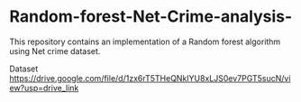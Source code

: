 # Random-forest-Net-Crime-analysis-
This repository contains an implementation of a Random forest algorithm using Net crime dataset. 

Dataset https://drive.google.com/file/d/1zx6rT5THeQNkIYU8xLJS0ev7PGT5sucN/view?usp=drive_link
